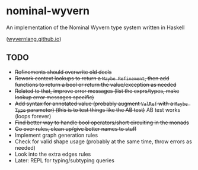 # nominal-wyvern

An implementation of the Nominal Wyvern type system written in Haskell

([wyvernlang.github.io](http://wyvernlang.github.io/))

## TODO
* ~~Refinements should overwrite old decls~~
* ~~Rework context lookups to return a ```Maybe Refinement```, then add functions to return a bool or return the value/exception as needed~~
* ~~Related to that, improve error messages (list the exprs/types, make lookup error messages specific)~~
* ~~Add syntax for annotated value (probably augment ```ValRef``` with a ```Maybe Type``` parameter) (this is to test things like the AB test)~~ AB test works (loops forever)
* ~~Find better way to handle bool operators/short circuiting in the monads~~
* ~~Go over rules, clean up/give better names to stuff~~
* Implement graph generation rules
* Check for valid shape usage (probably at the same time, throw errors as needed)
* Look into the extra edges rules
* Later: REPL for typing/subtyping queries
